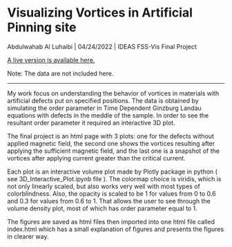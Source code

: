 # Visualizing Vortices in Artificial Pinning site 
  
Abdulwahab Al Luhaibi | 04/24/2022 | IDEAS FSS-Vis Final Project

[A live version is available here.](https://ageller.github.io/IDEAS_FSS-Vis/FinalStudentProjects/2022spring/AbdulwahabAlLuhaibi/index.html)

Note: The data are not included here. 

____________________________________________________________________


My work focus on understanding the behavior of vortices in materials with artificial defects put on specified positions. The data is obtained by simulating the order parameter in Time Dependent Ginzburg Landau equations with defects in the meddle of the sample. In order to see the resultant order parameter it required an interactive 3D plot. 

The final project is an html page with 3 plots: one for the defects without applied magnetic field, the second one shows the vortices resulting after applying the sufficient magnetic field, and the last one is a snapshot of the vortices after applying current greater than the critical current. 

Each plot is an interactive volume plot made by Plotly package in python ( see 3D_Interactive_Plot.ipynb file ). The colormap choice is  viridis, which is not only linearly scaled, but also works very well with most types of colorblindness.  Also, the opacity is scaled to be 1 for values from 0 to 0.6 and 0.3 for values from 0.6 to 1. That allows the user to see through the volume density plot, most of which has order parameter equal to 1. 

The figures are saved as html files then imported into one html file called index.html which has a small explanation of figures and presents the figures in clearer way.

